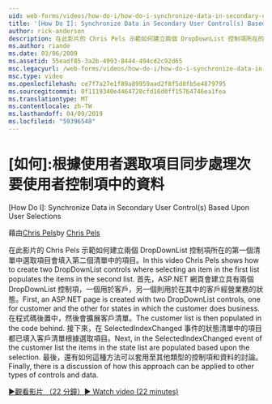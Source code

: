 ```yaml
---
uid: web-forms/videos/how-do-i/how-do-i-synchronize-data-in-secondary-user-controls-based-upon-user-selections
title: '[How Do I]: Synchronize Data in Secondary User Control(s) Based Upon User Selections | Microsoft Docs'
author: rick-anderson
description: 在此影片的 Chris Pels 示範如何建立兩個 DropDownList 控制項所在的第一個清單中選取項目會填入第二個清單中的項目。 Firs...
ms.author: riande
ms.date: 03/06/2009
ms.assetid: 55eadf85-3a2b-4993-8444-494cd2c92d65
msc.legacyurl: /web-forms/videos/how-do-i/how-do-i-synchronize-data-in-secondary-user-controls-based-upon-user-selections
msc.type: video
ms.openlocfilehash: ce7f7a27e1f89a89959aad2f8f5d0fb5e4879795
ms.sourcegitcommit: 0f1119340e4464720cfd16d0ff15764746ea1fea
ms.translationtype: MT
ms.contentlocale: zh-TW
ms.lasthandoff: 04/09/2019
ms.locfileid: "59396548"
---
```

# <a name="how-do-i-synchronize-data-in-secondary-user-controls-based-upon-user-selections"></a>[如何]:根據使用者選取項目同步處理次要使用者控制項中的資料
[How Do I]: Synchronize Data in Secondary User Control(s) Based Upon User Selections

<span data-ttu-id="39deb-104">藉由[Chris Pels](https://twitter.com/chrispels)</span><span class="sxs-lookup"><span data-stu-id="39deb-104">by [Chris Pels](https://twitter.com/chrispels)</span></span>

<span data-ttu-id="39deb-105">在此影片的 Chris Pels 示範如何建立兩個 DropDownList 控制項所在的第一個清單中選取項目會填入第二個清單中的項目。</span><span class="sxs-lookup"><span data-stu-id="39deb-105">In this video Chris Pels shows how to create two DropDownList controls where selecting an item in the first list populates the items in the second list.</span></span> <span data-ttu-id="39deb-106">首先，ASP.NET 網頁會建立具有兩個 DropDownList 控制項，一個用於客戶，另一個則用於在其中的客戶經營業務的狀態。</span><span class="sxs-lookup"><span data-stu-id="39deb-106">First, an ASP.NET page is created with two DropDownList controls, one for customer and the other for states in which the customer does business.</span></span> <span data-ttu-id="39deb-107">在程式碼後置中，然後會擴展客戶清單。</span><span class="sxs-lookup"><span data-stu-id="39deb-107">The customer list is then populated in the code behind.</span></span> <span data-ttu-id="39deb-108">接下來，在 SelectedIndexChanged 事件的狀態清單中的項目都已填入客戶清單根據選取項目。</span><span class="sxs-lookup"><span data-stu-id="39deb-108">Next, in the SelectedIndexChanged event of the customer list the items in the state list are populated based upon the selection.</span></span> <span data-ttu-id="39deb-109">最後，還有如何這種方法可以套用至其他類型的控制項和資料的討論。</span><span class="sxs-lookup"><span data-stu-id="39deb-109">Finally, there is a discussion of how this approach can be applied to other types of controls and data.</span></span>

[<span data-ttu-id="39deb-110">&#9654;觀看影片 （22 分鐘）</span><span class="sxs-lookup"><span data-stu-id="39deb-110">&#9654; Watch video (22 minutes)</span></span>](https://channel9.msdn.com/Blogs/ASP-NET-Site-Videos/how-do-i-synchronize-data-in-secondary-user-controls-based-upon-user-selections)
